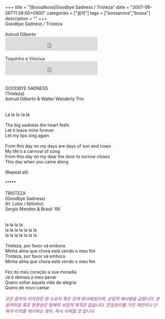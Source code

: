 +++
title = "[BossaNova]Goodbye Sadness / Tristeza"
date = "2007-06-06T11:26:00+0900"
categories = ["음악"]
tags = ["bossanova","bossa"]
description = ""
+++
<span class="copyright_entry" style="display:block;" title="[BossaNova]Goodbye Sadness / Tristeza@@**@@http://shed.egloos.com/1580370"></span>Goodbye Sadness / Tristeza
<br>
<br>Astrud Gilberto
<br>
<embed style="LEFT: 5px; WIDTH: 300px; TOP: 53px; HEIGHT: 45px" src="http://pds3.egloos.com/pds/200706/06/82/astrud_gilberto_-_beach_samba_-_1_goodbye_sadness.mp3" width="300" height="45" type="audio/mpeg" loop="1" autostart="false">
<br>
<br>Toquinho e Vinicius 
<br>
<embed style="LEFT: 5px; WIDTH: 300px; TOP: 330px; HEIGHT: 45px" src="http://pds3.egloos.com/pds/200706/06/82/poeta_e_viola-01_song_01.mp3" width="300" height="45" type="audio/mpeg" loop="1" autostart="false">
<br>
<br>
<br>GOODBYE SADNESS 
<br>(Tristeza)
<br>Astrud Gilberto &amp; Walter Wanderly Trio
<br>
<br>
<br>La la la-la la
<br>
<br>The big sadness the heart feels
<br>Let it leave mine forever
<br>Let my lips sing again
<br>
<br>From this day on my days are days of sun and roses
<br>My life's a carnival of song
<br>From this day on my dear the door to sorrow closes
<br>This day when you came along
<br>
<br>(Repeat all)
<br>
<br>*****
<br>
<br>TRISTEZA
<br>(Goodbye Sadness)
<br>(H. Lobo / Niltinho)
<br>Sergio Mendes &amp; Brasil '66
<br>
<br>
<br>la la la la
<br>la la la la la la la
<br>la la la la la la la
<br>
<br>Tristeza, por favor vá embora
<br>Minha alma que chora está vendo o meu fim
<br>Tristeza, por favor vá embora
<br>Minha alma que chora está vendo o meu fim
<br>
<br>Fez do meu coração a sua moradia
<br>Já é demais o meu penar
<br>Quero voltar àquela vida de alegria
<br>Quero de novo cantar
<br>
<br>
<span style="COLOR: rgb(153,51,102)">*모든 음악의 저작권은 원 소유자 혹은 관계 회사에있으며, 상업적 재사용을 금합니다. 본 음악파일 혹은 동영상은 일체의 상업적 목적은 없습니다. 만일권리를 가진 개인이나 단체가 이의를 제기하는 경우, 즉시 삭제할 것 입니다*</span>
<br> 
<!--
       <rdf:RDF xmlns:rdf="http://www.w3.org/1999/02/22-rdf-syntax-ns#"
		    xmlns:dc="http://purl.org/dc/elements/1.1/"
		    xmlns:trackback="http://madskills.com/public/xml/rss/module/trackback/">
       <rdf:Description
	        rdf:about="http://shed.egloos.com/1580370"
	        dc:identifier="http://shed.egloos.com/1580370"
	        dc:title="[BossaNova]Goodbye Sadness / Tristeza"
	        trackback:ping="http://shed.egloos.com/tb/1580370"/>
       </rdf:RDF>
       -->

<ul></ul>